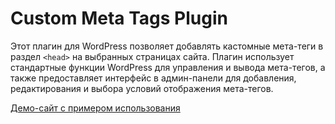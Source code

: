# Custom Meta Tags Plugin

Этот плагин для WordPress позволяет добавлять кастомные мета-теги в раздел `<head>` на выбранных страницах сайта. Плагин использует стандартные функции WordPress для управления и вывода мета-тегов, а также предоставляет интерфейс в админ-панели для добавления, редактирования и выбора условий отображения мета-тегов.

[Демо-сайт с примером использования](http://cyberpunk.opnmnds.beget.tech/)
